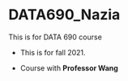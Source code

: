 # DATA690_Nazia
This is for DATA 690 course

- This is for fall 2021.

- Course with **Professor Wang**
